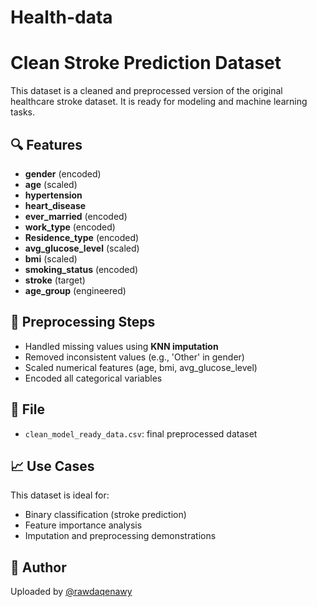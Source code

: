 # Health-data

# Clean Stroke Prediction Dataset

This dataset is a cleaned and preprocessed version of the original healthcare stroke dataset. It is ready for modeling and machine learning tasks.

## 🔍 Features

- **gender** (encoded)
- **age** (scaled)
- **hypertension**
- **heart_disease**
- **ever_married** (encoded)
- **work_type** (encoded)
- **Residence_type** (encoded)
- **avg_glucose_level** (scaled)
- **bmi** (scaled)
- **smoking_status** (encoded)
- **stroke** (target)
- **age_group** (engineered)

## 🧹 Preprocessing Steps

- Handled missing values using **KNN imputation**
- Removed inconsistent values (e.g., 'Other' in gender)
- Scaled numerical features (age, bmi, avg_glucose_level)
- Encoded all categorical variables

## 📂 File

- `clean_model_ready_data.csv`: final preprocessed dataset

## 📈 Use Cases

This dataset is ideal for:
- Binary classification (stroke prediction)
- Feature importance analysis
- Imputation and preprocessing demonstrations

## 🔗 Author

Uploaded by [@rawdaqenawy](https://www.kaggle.com/rawdaqenawy)
